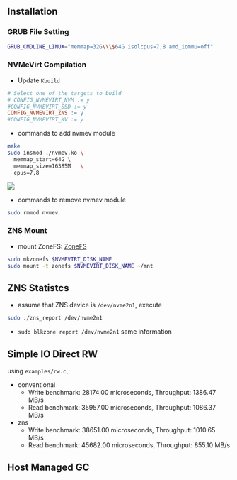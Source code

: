 ## Installation
### GRUB File Setting
```sh
GRUB_CMDLINE_LINUX="memmap=32G\\\$64G isolcpus=7,8 amd_iommu=off"
```

### NVMeVirt Compilation
- Update `Kbuild`
```makefile
# Select one of the targets to build
# CONFIG_NVMEVIRT_NVM := y
#CONFIG_NVMEVIRT_SSD := y
CONFIG_NVMEVIRT_ZNS := y
#CONFIG_NVMEVIRT_KV := y
```
- commands to add nvmev module
```sh
make
sudo insmod ./nvmev.ko \
  memmap_start=64G \
  memmap_size=16385M   \
  cpus=7,8 
```
![](Screenshot%202024-06-03%20at%201.27.24%E2%80%AFPM.png)<!-- {"width":453} -->
- commands to remove nvmev module
```sh
sudo rmmod nvmev
```
### ZNS Mount
- mount ZoneFS: [ZoneFS](https://zonedstorage.io/docs/filesystems/zonefs)
```sh
sudo mkzonefs $NVMEVIRT_DISK_NAME
sudo mount -t zonefs $NVMEVIRT_DISK_NAME ~/mnt
```

## ZNS Statistcs
- assume that ZNS device is `/dev/nvme2n1`, execute
```sh
sudo ./zns_report /dev/nvme2n1
```
- `sudo blkzone report /dev/nvme2n1` same information

## Simple IO Direct RW
using `examples/rw.c`,
- conventional
  - Write benchmark: 28174.00 microseconds, Throughput: 1386.47 MB/s
  - Read benchmark: 35957.00 microseconds, Throughput: 1086.37 MB/s
- zns
  - Write benchmark: 38651.00 microseconds, Throughput: 1010.65 MB/s
  - Read benchmark: 45682.00 microseconds, Throughput: 855.10 MB/s

## Host Managed GC
